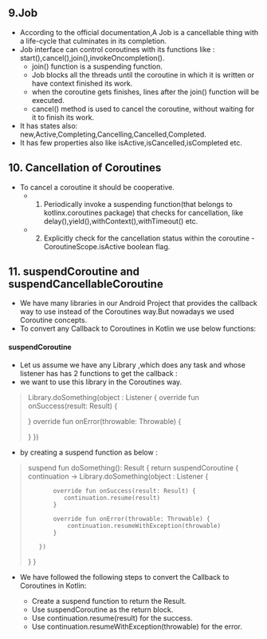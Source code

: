## 9.Job
- According to the official documentation,A Job is a cancellable thing with a life-cycle that culminates in its completion.
- Job interface can control coroutines with its functions like : start(),cancel(),join(),invokeOncompletion().
  - join() function is a suspending function.
  - Job blocks all the threads until the coroutine in which it is written or have context finished its work. 
  - when the coroutine gets finishes, lines after the join() function will be executed.
  - cancel() method is used to cancel the coroutine, without waiting for it to finish its work.
- It has states also: new,Active,Completing,Cancelling,Cancelled,Completed.
- It has few properties also like isActive,isCancelled,isCompleted etc.

## 10. Cancellation of Coroutines
- To cancel a coroutine it should be cooperative.
  - 1. Periodically invoke a suspending function(that belongs to kotlinx.coroutines package) that checks for cancellation, like delay(),yield(),withContext(),withTimeout() etc.
  - 2. Explicitly check for the cancellation status within the coroutine
       -CoroutineScope.isActive boolean flag.
       
## 11. suspendCoroutine and suspendCancellableCoroutine
- We have many libraries in our Android Project that provides the callback way to use instead of the Coroutines way.But nowadays we used Coroutine concepts.
- To convert any Callback to Coroutines in Kotlin we use below functions:
#### suspendCoroutine

  - Let us assume we have any Library ,which does any task and whose listener has has 2 functions to get the callback :
  - we want to use this library in the Coroutines way.
   
> Library.doSomething(object : Listener {
>   override fun onSuccess(result: Result) {
>
>   }
>    override fun onError(throwable: Throwable) {
>    
>    }
> })
 
 - by creating a suspend function as below :
 
> suspend fun doSomething(): Result {
>    return suspendCoroutine { continuation ->
>        Library.doSomething(object : Listener {
>
>            override fun onSuccess(result: Result) {
>               continuation.resume(result)
>            }
>
>            override fun onError(throwable: Throwable) {
>                continuation.resumeWithException(throwable)
>            }
>
>        })
>    }
> }

- We have followed the following steps to convert the Callback to Coroutines in Kotlin:

  - Create a suspend function to return the Result.
  - Use suspendCoroutine as the return block.
  - Use continuation.resume(result) for the success.
  - Use continuation.resumeWithException(throwable) for the error. 
